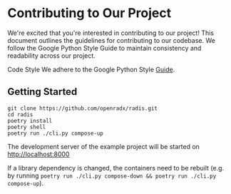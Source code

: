 # Contributing to Our Project

We're excited that you're interested in contributing to our project! This document outlines the
guidelines for contributing to our codebase. We follow the Google Python Style Guide to maintain
consistency and readability across our project.

Code Style
We adhere to the Google Python Style [Guide](https://google.github.io/styleguide/pyguide.html).

## Getting Started

```terminal
git clone https://github.com/openradx/radis.git
cd radis
poetry install
poetry shell
poetry run ./cli.py compose-up
```

The development server of the example project will be started on <http://localhost:8000>

If a library dependency is changed, the containers need to be rebuilt (e.g. by running
`poetry run ./cli.py compose-down && poetry run ./cli.py compose-up`).
